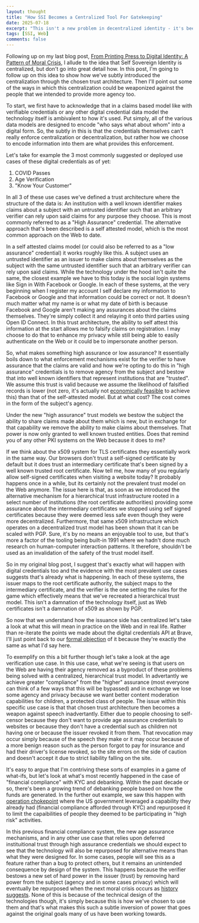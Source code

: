 ```yaml
---
layout: thought
title: "How SSI Becomes a Centralized Tool For Gatekeeping"
date: 2025-07-18
excerpt: "This isn't a new problem in decentralized identity - it's been ongoing for centuries, dating back to the printing press. We keep inverting solutions and repeating historical patterns."
tags: [SSI, Web]
comments: false
---
```


Following up on my last blog post, [From Printing Press to Digital Identity: A Pattern of Moral Crisis](https://kyledenhartog.com/a-pattern-of-moral-crisis/), I allude to the idea that Self Sovereign Identity is centralized, but don't go into great detail how. In this post, I'm going to follow up on this idea to show how we've subtly introduced the centralization through the chosen trust architecture. Then I'll point out some of the ways in which this centralization could be weaponized against the people that we intended to provide more agency too.

To start, we first have to acknowledge that in a claims based model like with verifiable credentials or any other digital credential data model the technology itself is ambivalent to how it's used. Put simply, all of the various data models are designed to encode "who says what about whom" into a digital form. So, the subtly in this is that the credentials themselves can't really enforce centralization or decentralization, but rather how we choose to encode information into them are what provides this enforcement.

Let's take for example the 3 most commonly suggested or deployed use cases of these digital credentials as of yet:

1. COVID Passes
2. Age Verification
3. "Know Your Customer"

In all 3 of these use cases we've defined a trust architecture where the structure of the data is: An institution with a well known identifier makes claims about a subject with an untrusted identifier such that an arbitrary verifier can rely upon said claims for any purpose they choose. This is most commonly referred to as a "High Assurance" credential. The alternative approach that's been described is a self attested model, which is the most common approach on the Web to date.

In a self attested claims model (or could also be referred to as a "low assurance" credential) it works roughly like this. A subject uses an untrusted identifier as an issuer to make claims about themselves as the subject with the same untrusted identifier such that an arbitrary verifier can rely upon said claims. While the technology under the hood isn't quite the same, the closest example we have to this today is the social login systems like Sign in With Facebook or Google. In each of these systems, at the very beginning when I register my account I self declare my information to Facebook or Google and that information could be correct or not. It doesn't much matter what my name is or what my date of birth is because Facebook and Google aren't making any assurances about the claims themselves. They're simply collect it and relaying it onto third parties using Open ID Connect. In this trust architecture, the ability to self attest this information at the start allows me to falsify claims on registration. I may choose to do that to enhance my privacy while still being able to easily authenticate on the Web or it could be to impersonate another person.

So, what makes something high assurance or low assurance? It essentially boils down to what enforcement mechanisms exist for the verifier to have assurance that the claims are valid and how we're opting to do this in "high assurance" credentials is to remove agency from the subject and bestow that into well known identifiers that represent institutions that are "trusted". We assume this trust is valid because we assume the likelihood of falsified records is lower (not zero, it's actually not [economically feasible](https://www.bitsaboutmoney.com/archive/optimal-amount-of-fraud/) to achieve this) than that of the self-attested model. But at what cost? The cost comes in the form of the subject's agency.

Under the new "high assurance" trust models we bestow the subject the ability to share claims made about them which is new, but in exchange for that capability we remove the ability to make claims about themselves. That power is now only granted to well known trusted entities. Does that remind you of any other PKI systems on the Web because it does to me?

If we think about the x509 system for TLS certificates they essentially work in the same way. Our browsers don't trust a self-signed certificate by default but it does trust an intermediary certificate that's been signed by a well known trusted root certificate. Now tell me, how many of you regularly allow self-signed certificates when visiting a website today? It probably happens once in a while, but its certainly not the prevalent trust model on the Web anymore. The issue here is that, as soon as we introduced the alternative mechanism for a hierarchical trust infrastructure rooted in a select number of institutions (the root certificate authorities) providing some assurance about the intermediary certificates we stopped using self signed certificates because they were deemed less safe even though they were more decentralized. Furthermore, that same x509 infrastructure which operates on a decentralized trust model has been shown that it can be scaled with PGP. Sure, it's by no means an enjoyable tool to use, but that's more a factor of the tooling being built-in 1991 where we hadn't done much research on human-computer interaction patterns. It therefore, shouldn't be used as an invalidation of the safety of the trust model itself.

So in my original blog post, I suggest that's exactly what will happen with digital credentials too and the evidence with the most prevalent use cases suggests that's already what is happening. In each of these systems, the issuer maps to the root certificate authority, the subject maps to the intermediary certificate, and the verifier is the one setting the rules for the game which effectively means that we've recreated a hierarchical trust model. This isn't a damnation of the technology itself, just as Web certificates isn't a damnation of x509 as shown by PGP. 

So now that we understand how the issuance side has centralized let's take a look at what this will mean in practice on the Web and in real life. Rather than re-iterate the points we made about the digital credentials API at Brave, I'll just point back to our [formal objection](https://lists.w3.org/Archives/Public/public-review-comments/2024Sep/0017.html) of it because they're exactly the same as what I'd say here.

To exemplify on this a bit further though let's take a look at the age verification use case. In this use case, what we're seeing is that users on the Web are having their agency removed as a byproduct of these problems being solved with a centralized, hierarchical trust model. In advertantly we achieve greater "compliance" from the "higher" assurance (most everyone can think of a few ways that this will be bypassed) and in exchange we lose some agency and privacy because we want better content moderation capabilities for children, a protected class of people. The issue within this specific use case is that that chosen trust architecture then becomes a weapon against speech inadvertantly. Either due to people choosing to self-censor because they don't want to provide age assurance credentials to websites or because they don't have a credential such as children not having one or because the issuer revoked it from them. That revocation may occur simply because of the speech they make or it may occur because of a more benign reason such as the person forgot to pay for insurance and had their driver's license revoked, so the site errors on the side of caution and doesn't accept it due to strict liability falling on the site.

It's easy to argue that I'm contriving these sorts of examples in a game of what-ifs, but let's look at what's most recently happened in the case of "financial compliance" with KYC and debanking. Within the past decade or so, there's been a growing trend of debanking people based on how the funds are generated. In the further out example, we saw this happen with [operation chokepoint](https://en.wikipedia.org/wiki/Operation_Choke_Point) where the US government leveraged a capability they already had (financial compliance afforded through KYC) and repurposed it to limit the capaibilities of people they deemed to be participating in "high risk" activities.

In this previous financial compliance system, the new age assurance mechanisms, and in any other use case that relies upon deferred instituitional trust through high assurance credentials we should expect to see that the technology will also be repurposed for alternative means than what they were designed for. In some cases, people will see this as a feature rather than a bug to protect others, but it remains an unintended consequence by design of the system. This happens because the verifier bestows a new set of hard power in the issuer (trust) by removing hard power from the subject (agency and in some cases privacy) which will eventually be repurposed when the next moral crisis occurs as [history suggests](https://www.exurbe.com/tools-for-thinking-about-censorship/). None of this is because of the technical design of the technologies though, it's simply because this is how we've chosen to use them and that's what makes this such a subtle inversion of power that goes against the original goals many of us have been working towards.

